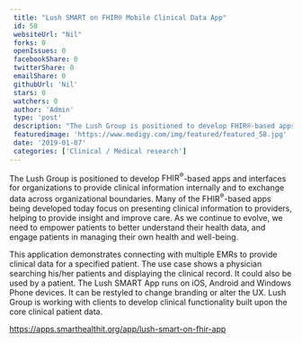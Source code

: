 ```yaml
--- 
 title: "Lush SMART on FHIR® Mobile Clinical Data App" 
 id: 58  
 websiteUrl: "Nil" 
 forks: 0 
 openIssues: 0  
 facebookShare: 0  
 twitterShare: 0  
 emailShare: 0  
 githubUrl: 'Nil'
 stars: 0 
 watchers: 0 
 author: 'Admin' 
 type: 'post' 
 description: "The Lush Group is positioned to develop FHIR®-based apps and interfaces for organizations to provide clinical information internally and to exchange d"
 featuredimage: 'https://www.medigy.com/img/featured/featured_58.jpg' 
 date: '2019-01-07'
 categories: ['Clinical / Medical research']
---
```

The Lush Group is positioned to develop <span title="FHIR® is the registered trademark of HL7 and is used with the permission of HL7">FHIR<sup>®</sup></span>-based apps and interfaces for organizations to provide clinical information internally and to exchange data across organizational boundaries. Many of the <span title="FHIR® is the registered trademark of HL7 and is used with the permission of HL7">FHIR<sup>®</sup></span>-based apps being developed today focus on presenting clinical information to providers, helping to provide insight and improve care. As we continue to evolve, we need to empower patients to better understand their health data, and engage patients in managing their own health and well-being.

This application demonstrates connecting with multiple EMRs to provide clinical data for a specified patient. The use case shows a physician searching his/her patients and displaying the clinical record. It could also be used by a patient. The Lush SMART App runs on iOS, Android and Windows Phone devices. It can be restyled to change branding or alter the UX. Lush Group is working with clients to develop clinical functionality built upon the core clinical patient data.

 https://apps.smarthealthit.org/app/lush-smart-on-fhir-app